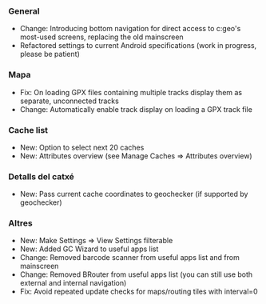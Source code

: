 ### General
- Change: Introducing bottom navigation for direct access to c:geo's most-used screens, replacing the old mainscreen
- Refactored settings to current Android specifications (work in progress, please be patient)

### Mapa
- Fix: On loading GPX files containing multiple tracks display them as separate, unconnected tracks
- Change: Automatically enable track display on loading a GPX track file

### Cache list
- New: Option to select next 20 caches
- New: Attributes overview (see Manage Caches => Attributes overview)

### Detalls del catxé
- New: Pass current cache coordinates to geochecker (if supported by geochecker)

### Altres
- New: Make Settings => View Settings filterable
- New: Added GC Wizard to useful apps list
- Change: Removed barcode scanner from useful apps list and from mainscreen
- Change: Removed BRouter from useful apps list (you can still use both external and internal navigation)
- Fix: Avoid repeated update checks for maps/routing tiles with interval=0
